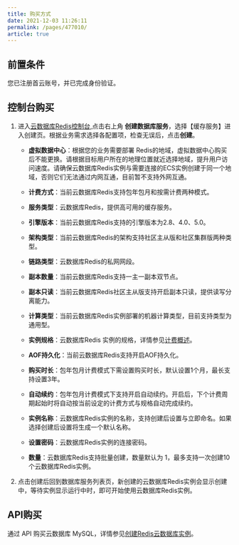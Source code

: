 ```yaml
---
title: 购买方式
date: 2021-12-03 11:26:11
permalink: /pages/477010/
article: true
---
```


## 前置条件

您已注册首云账号，并已完成身份验证。

## 控制台购买

1. 进入[云数据库Redis控制台](https://console.capitalonline.net/dbinstances),点击右上角 **创建数据库服务**，选择【缓存服务】进入创建页。根据业务需求选择各配置项，检查无误后，点击**创建**。

   - **虚拟数据中心**：根据您的业务需要部署 Redis的地域，虚拟数据中心购买后不能更换。请根据目标用户所在的地理位置就近选择地域，提升用户访问速度。请确保云数据库Redis实例与需要连接的ECS实例创建于同一个地域，否则它们无法通过内网互通，目前暂不支持外网互通。

   - **计费方式**：当前云数据库Redis支持包年包月和按需计费两种模式。
   - **服务类型**：云数据库Redis，提供高可用的缓存服务。
   - **引擎版本**：当前云数据库Redis支持的引擎版本为2.8、4.0、5.0。
   - **架构类型**：当前云数据库Redis的架构支持社区主从版和社区集群版两种类型。
   - **链路类型**：云数据库Redis的私网网段。
   - **副本数量**：当前云数据库Redis支持一主一副本双节点。
   - **副本只读**：当前云数据库Redis社区主从版支持开启副本只读，提供读写分离能力。
   - **计算类型**：当前云数据库Redis实例部署的机器计算类型，目前支持类型为通用型。
   - **实例规格**：云数据库Redis 实例的规格，详情参见[计费概述](./00.计费概述.md)。
   - **AOF持久化**：当前云数据库Redis支持开启AOF持久化。
   - **购买时长**：包年包月计费模式下需设置购买时长，默认设置1个月，最长支持设置3年。
   - **自动续约**：包年包月计费模式下支持开启自动续约。开启后，下个计费周期起始时将自动按当前设定的计费方式与规格自动完成续约。
   - **实例名称**：云数据库Redis实例的名称，支持创建后设置与立即命名。如果选择创建后设置将生成一个默认名称。
   - **设置密码**：云数据库Redis实例的连接密码。
   - **数量**：云数据库Redis支持批量创建，数量默认为 1，最多支持一次创建10个云数据库Redis实例。

2. 点击创建后回到数据库服务列表页，新创建的云数据库Redis实例会显示创建中，等待实例显示运行中时，即可开始使用云数据库Redis实例。

## API购买

通过 API 购买云数据库 MySQL，详情参见[创建Redis云数据库实例](./../06.API文档/02.实例相关接口/02.创建Redis云数据库实例.md)。

